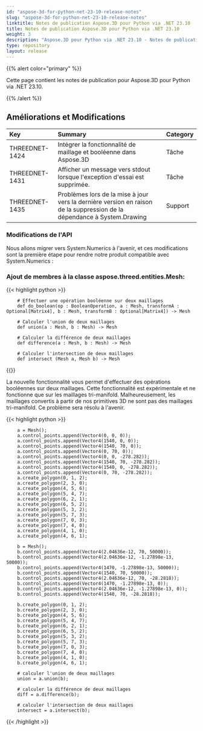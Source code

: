 ```yaml
---
id: "aspose-3d-for-python-net-23-10-release-notes"
slug: "aspose-3d-for-python-net-23-10-release-notes"
linktitle: Notes de publication Aspose.3D pour Python via .NET 23.10
title: Notes de publication Aspose.3D pour Python via .NET 23.10
weight: 3
description: "Aspose.3D pour Python via .NET 23.10 - Notes de publication - les dernières mises à jour et corrections."
type: repository
layout: release
---
```


{{% alert color="primary" %}}

Cette page contient les notes de publication pour Aspose.3D pour Python via .NET 23.10.

{{% /alert %}}
## **Améliorations et Modifications**

|**Key**|**Summary**|**Category**|
| :- | :- | :- |
| THREEDNET-1424 | Intégrer la fonctionnalité de maillage et booléenne dans Aspose.3D | Tâche |
| THREEDNET-1431 | Afficher un message vers stdout lorsque l'exception d'essai est supprimée. | Tâche |
| THREEDNET-1435 | Problèmes lors de la mise à jour vers la dernière version en raison de la suppression de la dépendance à System.Drawing | Support |


### Modifications de l'API

Nous allons migrer vers System.Numerics à l'avenir, et ces modifications sont la première étape pour rendre notre produit compatible avec System.Numerics :

### Ajout de membres à la classe **aspose.threed.entities.Mesh**:

{{< highlight python >}}

        # Effectuer une opération booléenne sur deux maillages
        def do_boolean(op : BooleanOperation, a : Mesh, transformA : Optional[Matrix4], b : Mesh, transformB : Optional[Matrix4]) -> Mesh

        # Calculer l'union de deux maillages
        def union(a : Mesh, b : Mesh) -> Mesh

        # Calculer la différence de deux maillages
        def difference(a : Mesh, b : Mesh) -> Mesh

        # Calculer l'intersection de deux maillages
        def intersect (Mesh a, Mesh b) -> Mesh


{{</highlight>}}


La nouvelle fonctionnalité vous permet d'effectuer des opérations booléennes sur deux maillages. Cette fonctionnalité est expérimentale et ne fonctionne que sur les maillages tri-manifold. Malheureusement, les maillages convertis à partir de nos primitives 3D ne sont pas des maillages tri-manifold. Ce problème sera résolu à l'avenir.


{{< highlight python >}}

        a = Mesh();
        a.control_points.append(Vector4(0, 0, 0));
        a.control_points.append(Vector4(1540, 0, 0));
        a.control_points.append(Vector4(1540, 70, 0));
        a.control_points.append(Vector4(0, 70, 0));
        a.control_points.append(Vector4(0, 0, -278.282));
        a.control_points.append(Vector4(1540, 70, -278.282));
        a.control_points.append(Vector4(1540, 0, -278.282));
        a.control_points.append(Vector4(0, 70, -278.282));
        a.create_polygon(0, 1, 2);
        a.create_polygon(2, 3, 0);
        a.create_polygon(4, 5, 6);
        a.create_polygon(5, 4, 7);
        a.create_polygon(6, 2, 1);
        a.create_polygon(6, 5, 2);
        a.create_polygon(5, 3, 2);
        a.create_polygon(5, 7, 3);
        a.create_polygon(7, 0, 3);
        a.create_polygon(7, 4, 0);
        a.create_polygon(4, 1, 0);
        a.create_polygon(4, 6, 1);

        b = Mesh();
        b.control_points.append(Vector4(2.04636e-12, 70, 50000));
        b.control_points.append(Vector4(2.04636e-12, -1.27898e-13, 50000));
        b.control_points.append(Vector4(1470, -1.27898e-13, 50000));
        b.control_points.append(Vector4(1540, 70, 50000));
        b.control_points.append(Vector4(2.04636e-12, 70, -28.2818));
        b.control_points.append(Vector4(1470, -1.27898e-13, 0));
        b.control_points.append(Vector4(2.04636e-12, -1.27898e-13, 0));
        b.control_points.append(Vector4(1540, 70, -28.2818));

        b.create_polygon(0, 1, 2);
        b.create_polygon(2, 3, 0);
        b.create_polygon(4, 5, 6);
        b.create_polygon(5, 4, 7);
        b.create_polygon(6, 2, 1);
        b.create_polygon(6, 5, 2);
        b.create_polygon(5, 3, 2);
        b.create_polygon(5, 7, 3);
        b.create_polygon(7, 0, 3);
        b.create_polygon(7, 4, 0);
        b.create_polygon(4, 1, 0);
        b.create_polygon(4, 6, 1);

        # calculer l'union de deux maillages
        union = a.union(b);

        # calculer la différence de deux maillages
        diff = a.difference(b);

        # calculer l'intersection de deux maillages
        intersect = a.intersect(b);

{{< /highlight >}}